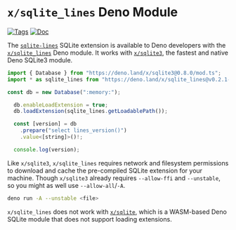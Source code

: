 <!--- Generated with the deno_generate_package.sh script, don't edit by hand! -->

# `x/sqlite_lines` Deno Module

[![Tags](https://img.shields.io/github/release/asg017/sqlite-lines)](https://github.com/asg017/sqlite-lines/releases)
[![Doc](https://doc.deno.land/badge.svg)](https://doc.deno.land/https/deno.land/x/sqlite-lines@0.2.1-alpha.1/mod.ts)

The [`sqlite-lines`](https://github.com/asg017/sqlite-lines) SQLite extension is available to Deno developers with the [`x/sqlite_lines`](https://deno.land/x/sqlite-lines) Deno module. It works with [`x/sqlite3`](https://deno.land/x/sqlite3), the fastest and native Deno SQLite3 module.

```js
import { Database } from "https://deno.land/x/sqlite3@0.8.0/mod.ts";
import * as sqlite_lines from "https://deno.land/x/sqlite_lines@v0.2.1-alpha.1/mod.ts";

const db = new Database(":memory:");

  db.enableLoadExtension = true;
  db.loadExtension(sqlite_lines.getLoadablePath());

  const [version] = db
    .prepare("select lines_version()")
    .value<[string]>()!;

  console.log(version);

```

Like `x/sqlite3`, `x/sqlite_lines` requires network and filesystem permissions to download and cache the pre-compiled SQLite extension for your machine. Though `x/sqlite3` already requires `--allow-ffi` and `--unstable`, so you might as well use `--allow-all`/`-A`.

```bash
deno run -A --unstable <file>
```

`x/sqlite_lines` does not work with [`x/sqlite`](https://deno.land/x/sqlite@v3.7.0), which is a WASM-based Deno SQLite module that does not support loading extensions.
